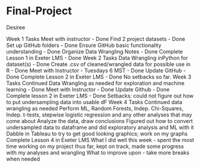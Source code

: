 # Final-Project

Desiree

Week 1 Tasks
    Meet with instructor - Done
    Find 2 project datasets - Done
    Set up GitHub folders - Done
    Ensure GitHub basic functionality understanding - Done
    Organize Data Wrangling Notes - Done
    Complete Lesson 1 in Exeter LMS - Done
Week 2 Tasks
    Data Wrangling inPython for dataset(s) - Done
    Create .csv of cleaned/wrangled data for possible use in R - Done
    Meet with Instructor - Tuesdays 6 MST - Done
    Update GitHub - Done
    Complete Lesson 2 in Exeter LMS - Done
    No setbacks so far.
Week 3 Tasks
    Continued Data Wrangling as needed for exploration and machine learning - Done
    Meet with Instructor - Done
    Update Github - Done
    Complete lesson 2 in Exeter LMS - Done
    Setbacks: could not figure out how to put undersampling data into usable dF
Week 4 Tasks
    Continued data wrangling as needed
    Perform ML, Random Forests, Indep. Chi-Squares, Indep. t-tests, stepwise logistic regression
        and any other analyses that may come about
    Analyze the data, draw conclusions
    Figured out how to convert undersampled data to dataframe and did exploratory analysis and ML 
        with it
    Dabble in Tableau to try to get good looking graphics; work on my graphs
    Complete Lesson 4 in Exeter LMS
    What I did well this week - spent the most time working on my project thus far, kept on track,
        made some progress with my analyses and wrangling
    What to improve upon - take more breaks when needed
    